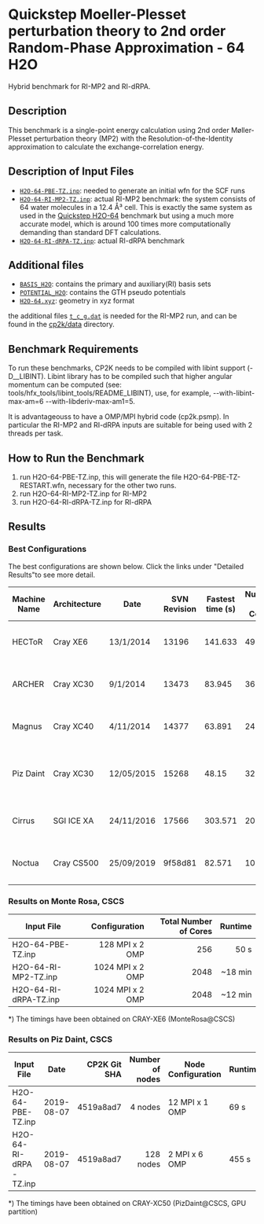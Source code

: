 # Quickstep Moeller-Plesset perturbation theory to 2nd order Random-Phase Approximation - 64 H2O

Hybrid benchmark for RI-MP2 and RI-dRPA.

## Description

This benchmark is a single-point energy calculation using 2nd order Møller-Plesset perturbation theory (MP2) with the Resolution-of-the-Identity approximation to calculate the exchange-correlation energy.

## Description of Input Files

- [`H2O-64-PBE-TZ.inp`](H2O-64-PBE-TZ.inp): needed to generate an initial wfn for the SCF runs
- [`H2O-64-RI-MP2-TZ.inp`](H2O-64-RI-MP2-TZ.inp): actual RI-MP2 benchmark: the system consists of 64 water molecules in a 12.4 Å³ cell. This is exactly the same system as used in the [Quickstep H2O-64](../../QS/H2O-64.inp) benchmark but using a much more accurate model, which is around 100 times more computationally demanding than standard DFT calculations.
- [`H2O-64-RI-dRPA-TZ.inp`](H2O-64-RI-dRPA-TZ.inp): actual RI-dRPA benchmark

## Additional files

- [`BASIS_H2O`](BASIS_H2O): contains the primary and auxiliary(RI) basis sets
- [`POTENTIAL_H2O`](POTENTIAL_H2O): contains the GTH pseudo potentials
- [`H2O-64.xyz`](H2O-64.xyz): geometry in xyz format

the additional files [`t_c_g.dat`](cp2k/data/t_c_g.dat) is needed for the RI-MP2 run, and can be found in the [cp2k/data](../../../data) directory.

## Benchmark Requirements

To run these benchmarks, CP2K needs to be compiled with libint support (-D__LIBINT). Libint library has to be compiled such that higher angular momentum can be computed (see: tools/hfx_tools/libint_tools/README_LIBINT), use, for example, --with-libint-max-am=6 --with-libderiv-max-am1=5.

It is advantageouss to have a OMP/MPI hybrid code (cp2k.psmp).
In particular the RI-MP2 and RI-dRPA inputs are suitable for being used with 2 threads per task.

## How to Run the Benchmark

1) run H2O-64-PBE-TZ.inp, this will generate the file H2O-64-PBE-TZ-RESTART.wfn, necessary for the other two runs.
2) run H2O-64-RI-MP2-TZ.inp for RI-MP2
3) run H2O-64-RI-dRPA-TZ.inp for RI-dRPA

## Results

### Best Configurations

The best configurations are shown below. Click the links under "Detailed Results"to see more detail.

| Machine Name | Architecture | Date       | SVN Revision | Fastest time (s) | Number of Cores | Number of Threads                  | Detailed Results |
| ------------ | ------------ | ---------- | ------------ | ---------------- | --------------- | ---------------------------------- | ---------------- |
| HECToR       | Cray XE6     | 13/1/2014  | 13196	      | 141.633          | 49152           | 8 OMP threads per MPI task	        | [hector-h2o-64-ri-mp2](https://www.cp2k.org/performance:hector-h2o-64-ri-mp2) |
| ARCHER	   | Cray XC30	  | 9/1/2014   | 13473	      | 83.945	         | 36864           | 4 OMP threads per MPI task	        | [archer-h2o-64-ri-mp2](https://www.cp2k.org/performance:archer-h2o-64-ri-mp2) |
| Magnus	   | Cray XC40	  | 4/11/2014  | 14377	      | 63.891	         | 24576           | 6 OMP threads per MPI task	        | [magnus-h2o-64-ri-mp2](https://www.cp2k.org/performance:magnus-h2o-64-ri-mp2) |
| Piz Daint	   | Cray XC30	  | 12/05/2015 | 15268	      | 48.15	         | 32768           | 8 OMP threads per MPI task, no GPU | [piz-daint-h2o-64-ri-mp2](https://www.cp2k.org/performance:piz-daint-h2o-64-ri-mp2) |
| Cirrus	   | SGI ICE XA	  | 24/11/2016 | 17566	      | 303.571	         | 2016            | 1 OMP thread per MPI task	        | [cirrus-h2o-64-ri-mp2](https://www.cp2k.org/performance:cirrus-h2o-64-ri-mp2) |
| Noctua	   | Cray CS500	  | 25/09/2019 | 9f58d81      | 82.571	         | 10240           | 2 OMP thread per MPI task	        | [noctua-h2o-64-ri-mp2](https://www.cp2k.org/performance:noctua-h2o-64-ri-mp2) |

### Results on Monte Rosa, CSCS

| Input File            | Configuration             | Total Number of Cores| Runtime |
| --------------------- | -------------------------:| --------------------:| -------:|
| H2O-64-PBE-TZ.inp     |           128 MPI x 2 OMP |                  256 | 50 s    |
| H2O-64-RI-MP2-TZ.inp  |          1024 MPI x 2 OMP |                 2048 | ~18 min |
| H2O-64-RI-dRPA-TZ.inp |          1024 MPI x 2 OMP |                 2048 | ~12 min |

*) The timings have been obtained on CRAY-XE6 (MonteRosa@CSCS)

### Results on Piz Daint, CSCS

| Input File            | Date       | CP2K Git SHA | Number of nodes | Node Configuration  | Runtime |
| --------------------- | ---------- | ------------:| ---------------:| ------------------- | ------- |
| H2O-64-PBE-TZ.inp     | 2019-08-07 | 4519a8ad7    | 4 nodes         | 12 MPI x 1 OMP      | 69 s    |
| H2O-64-RI-dRPA-TZ.inp | 2019-08-07 | 4519a8ad7    | 128 nodes       | 2 MPI x 6 OMP       | 455 s   |

*) The timings have been obtained on CRAY-XC50 (PizDaint@CSCS, GPU partition)

